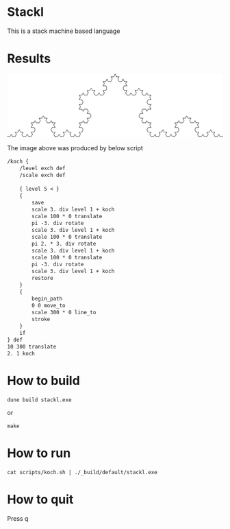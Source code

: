 # Stackl

This is a stack machine based language

# Results

![koch](https://github.com/remikeat/stackl/blob/master/misc/koch.png?raw=true)

The image above was produced by below script

```
/koch {
    /level exch def
    /scale exch def

    { level 5 < }
    {
        save
        scale 3. div level 1 + koch
        scale 100 * 0 translate
        pi -3. div rotate
        scale 3. div level 1 + koch
        scale 100 * 0 translate
        pi 2. * 3. div rotate
        scale 3. div level 1 + koch
        scale 100 * 0 translate
        pi -3. div rotate
        scale 3. div level 1 + koch
        restore
    }
    {
        begin_path
        0 0 move_to
        scale 300 * 0 line_to
        stroke
    }
    if
} def
10 300 translate
2. 1 koch
```

# How to build

```
dune build stackl.exe
```

or

```
make
```

# How to run

```
cat scripts/koch.sh | ./_build/default/stackl.exe
```

# How to quit

Press q
